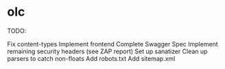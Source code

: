 # olc
TODO:

Fix content-types
Implement frontend
Complete Swagger Spec
Implement remaining security headers (see ZAP report)
Set up sanatizer
Clean up parsers to catch non-floats
Add robots.txt
Add sitemap.xml
